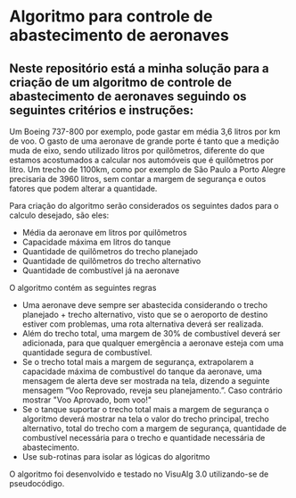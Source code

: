 # Algoritmo para controle de abastecimento de aeronaves

## Neste repositório está a minha solução para a criação de um algoritmo de controle de abastecimento de aeronaves seguindo os seguintes critérios e instruções:

Um Boeing 737-800 por exemplo, pode gastar em média 3,6 litros por km de voo. O gasto de uma aeronave de grande porte é tanto que a medição muda de eixo, sendo utilizado litros por quilômetros, diferente do que estamos acostumados a calcular nos automóveis que é quilômetros por litro. Um trecho de 1100km, como por exemplo de São Paulo a Porto Alegre precisaria de 3960 litros, sem contar a margem de segurança e outos fatores que podem alterar a quantidade.

Para criação do algoritmo serão considerados os seguintes dados para o calculo desejado, são eles:

- Média da aeronave em litros por quilômetros
- Capacidade máxima em litros do tanque
- Quantidade de quilômetros do trecho planejado
- Quantidade de quilômetros do trecho alternativo
- Quantidade de combustível já na aeronave
    
O algoritmo contém as seguintes regras

- Uma aeronave deve sempre ser abastecida considerando o trecho planejado + trecho alternativo, visto que se o aeroporto de destino estiver com problemas, uma rota alternativa deverá ser realizada.
- Além do trecho total, uma margem de 30% de combustível deverá ser adicionada, para que qualquer emergência a aeronave esteja com uma quantidade segura de combustível.
- Se o trecho total mais a margem de segurança, extrapolarem a capacidade máxima de combustível do tanque da aeronave, uma mensagem de alerta deve ser mostrada na tela, dizendo a seguinte mensagem “Voo Reprovado, reveja seu planejamento.”. Caso contrário mostrar "Voo Aprovado, bom voo!"
- Se o tanque suportar o trecho total mais a margem de segurança o algoritmo deverá mostrar na tela o valor do trecho principal, trecho alternativo, total do trecho com a margem de segurança, quantidade de combustível necessária para o trecho e quantidade necessária de abastecimento.
- Use sub-rotinas para isolar as lógicas do algoritmo

O algoritmo foi desenvolvido e testado no VisuAlg 3.0 utilizando-se de pseudocódigo.
